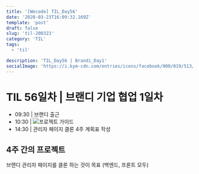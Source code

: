```yaml
---
title: '[Wecode] TIL_Day56'
date: '2020-03-23T16:09:32.169Z'
template: 'post'
draft: false
slug: 'til-200323'
category: 'TIL'
tags:
  - 'til'

description: 'TIL_Day56 | Brandi_Day1'
socialImage: 'https://i.kym-cdn.com/entries/icons/facebook/000/019/513/til.jpg'
---
```


# TIL 56일차 | 브랜디 기업 협업 1일차

- 09:30 | 브랜디 출근
- 10:30 | ![프로젝트 가이드](https://www.notion.so/dansjkim/9803acdafa0e4966b043d9d466fbbde5)
- 14:30 | 관리자 페이지 클론 4주 계획표 작성

## 4주 간의 프로젝트

브랜디 관리자 페이지를 클론 하는 것이 목표 (백엔드, 프론트 모두)
